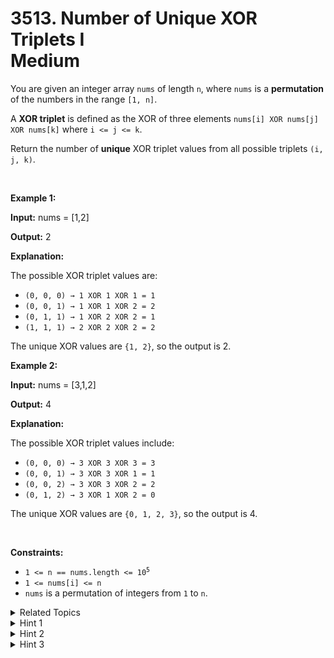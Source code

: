 
# 3513. Number of Unique XOR Triplets I<br> Medium

<p>You are given an integer array <code>nums</code> of length <code>n</code>, where <code>nums</code> is a <strong><span data-keyword="permutation">permutation</span></strong> of the numbers in the range <code>[1, n]</code>.</p>

<p>A <strong>XOR triplet</strong> is defined as the XOR of three elements <code>nums[i] XOR nums[j] XOR nums[k]</code> where <code>i &lt;= j &lt;= k</code>.</p>

<p>Return the number of <strong>unique</strong> XOR triplet values from all possible triplets <code>(i, j, k)</code>.</p>

<p>&nbsp;</p>
<p><strong class="example">Example 1:</strong></p>

<div class="example-block">
<p><strong>Input:</strong> <span class="example-io">nums = [1,2]</span></p>

<p><strong>Output:</strong> <span class="example-io">2</span></p>

<p><strong>Explanation:</strong></p>

<p>The possible XOR triplet values are:</p>

<ul>
	<li><code>(0, 0, 0) &rarr; 1 XOR 1 XOR 1 = 1</code></li>
	<li><code>(0, 0, 1) &rarr; 1 XOR 1 XOR 2 = 2</code></li>
	<li><code>(0, 1, 1) &rarr; 1 XOR 2 XOR 2 = 1</code></li>
	<li><code>(1, 1, 1) &rarr; 2 XOR 2 XOR 2 = 2</code></li>
</ul>

<p>The unique XOR values are <code>{1, 2}</code>, so the output is 2.</p>
</div>

<p><strong class="example">Example 2:</strong></p>

<div class="example-block">
<p><strong>Input:</strong> <span class="example-io">nums = [3,1,2]</span></p>

<p><strong>Output:</strong> <span class="example-io">4</span></p>

<p><strong>Explanation:</strong></p>

<p>The possible XOR triplet values include:</p>

<ul>
	<li><code>(0, 0, 0) &rarr; 3 XOR 3 XOR 3 = 3</code></li>
	<li><code>(0, 0, 1) &rarr; 3 XOR 3 XOR 1 = 1</code></li>
	<li><code>(0, 0, 2) &rarr; 3 XOR 3 XOR 2 = 2</code></li>
	<li><code>(0, 1, 2) &rarr; 3 XOR 1 XOR 2 = 0</code></li>
</ul>

<p>The unique XOR values are <code>{0, 1, 2, 3}</code>, so the output is 4.</p>
</div>

<p>&nbsp;</p>
<p><strong>Constraints:</strong></p>

<ul>
	<li><code>1 &lt;= n == nums.length &lt;= 10<sup>5</sup></code></li>
	<li><code>1 &lt;= nums[i] &lt;= n</code></li>
	<li><code>nums</code> is a permutation of integers from <code>1</code> to <code>n</code>.</li>
</ul>


<details>

<summary> Related Topics </summary>

-	`Array`
-	`Math`
-	`Bit Manipulation`

</details>


<details>
<summary> Hint 1 </summary>
What is the maximum and minimum value we can obtain using the given numbers?
</details>

<details>
<summary> Hint 2 </summary>
Can we generate all numbers within that range?
</details>

<details>
<summary> Hint 3 </summary>
For <code>n >= 3</code> we can obtain all numbers in <code>[0, 2^(msb(n) + 1) - 1]</code>, where <code>msb(n)</code> is the index of the most significant bit in <code>n</code>’s binary representation (i.e., the highest power of 2 less than or equal to <code>n</code>). Handle the case when <code>n <= 2</code> separately.
</details>